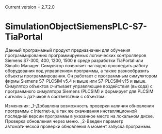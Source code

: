 Current version = 2.7.2.0
# SimulationObjectSiemensPLC-S7-TiaPortal
Данный программный продукт предназначен для обучения программированию программируемых логиических контроллеров Siemens S7-300, 400, 1200, 1500 в среде разработки TiaPortal или Simatic Manager. Симулятор позволяет наглядно проследить работу оборудования под управлением программы, а также разнообразить объекты программирования.
Он работает с программным симулятором фирмы Siemens S7-PLCSIM v5.4 и выше или S7-PLCSIM v15 и выше. 
Симулятор объектов считывает управляющие воздействия (выхода) с программного симулятора Siemens (PLCSIM) и формирует для PLCSIM сигналы с датчиков в соответствии с объектом.

Изменения:
_1-Добавлена возможность проверки наличия обновления программы с Internet-а, а так же скачивания инсталляционной последней версии программы в указанное место на локальном диске. Проверка обновления через меню.
_2-Введен параметр автоматической проверки обновления в момент запуска программы.
